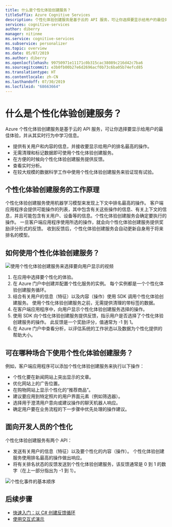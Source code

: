 ```yaml
---
title: 什么是个性化体验创建服务？
titleSuffix: Azure Cognitive Services
description: 个性化体验创建服务是基于云的 API 服务，可让你选择要显示给用户的最佳体验，并从其实时行为中学习信息。
services: cognitive-services
author: diberry
manager: nitinme
ms.service: cognitive-services
ms.subservice: personalizer
ms.topic: overview
ms.date: 05/07/2019
ms.author: diberry
ms.openlocfilehash: 99750971e11171c0b315cac38089c216d42c7ba6
ms.sourcegitcommit: e3b0fb00b27e6d2696acf0b73c6ba05b74efcd85
ms.translationtype: HT
ms.contentlocale: zh-CN
ms.lasthandoff: 07/30/2019
ms.locfileid: "68663664"
---
```

# <a name="what-is-personalizer"></a>什么是个性化体验创建服务？

Azure 个性化体验创建服务是基于云的 API 服务，可让你选择要显示给用户的最佳体验，并从其实时行为中学习信息。

* 提供有关用户和内容的信息，并接收要显示给用户的排名最高的操作。 
* 无需清理和标记数据即可使用个性化体验创建服务。
* 在方便的时候向个性化体验创建服务提供反馈。 
* 查看实时分析。 
* 在较大规模的数据科学工作中使用个性化体验创建服务来验证现有试验。

## <a name="how-does-personalizer-work"></a>个性化体验创建服务的工作原理

个性化体验创建服务使用机器学习模型来发现上下文中排名最高的操作。 客户端应用程序会提供可能操作的列表，其中包含有关这些操作的信息、有关上下文的信息，并且可能包含有关用户、设备等的信息。个性化体验创建服务会确定要执行的操作。 一旦客户端应用程序使用所选的操作，就会向个性化体验创建服务提供奖励评分形式的反馈。 收到反馈后，个性化体验创建服务会自动更新自身用于将来排名的模型。

## <a name="how-do-i-use-the-personalizer"></a>如何使用个性化体验创建服务？

![使用个性化体验创建服务来选择要向用户显示的视频](media/what-is-personalizer/personalizer-example-highlevel.png)

1. 在应用中选择要个性化的体验。
1. 在 Azure 门户中创建并配置个性化服务的实例。 每个实例都是一个个性化体验创建服务循环。
1. 结合有关用户的信息（特征）以及内容（操作）使用 SDK 调用个性化体验创建服务。   使用个性化体验创建服务之前，无需提供清理的带标签的数据。 
1. 在客户端应用程序中，向用户显示个性化体验创建服务选择的操作。
1. 使用 SDK 向个性化体验创建服务提供反馈，指示用户是否选择了个性化体验创建服务的操作。 此反馈是一个奖励评分，值通常为 -1 到 1。 
1. 在 Azure 门户中查看分析，以评估系统的工作状态以及数据为个性化提供的帮助大小。

## <a name="where-can-i-use-personalizer"></a>可在哪种场合下使用个性化体验创建服务？

例如，客户端应用程序可以添加个性化体验创建服务来执行以下操作：

* 个性化要在新闻网站上突出显示的文章。    
* 优化网站上的广告位置。
* 在购物网站上显示个性化的“推荐商品”。
* 建议要应用到特定照片的用户界面元素（例如筛选器）。
* 选择用于澄清用户意向或建议操作的聊天机器人响应。
* 确定用户要在业务流程的下一步骤中优先处理的操作建议。

## <a name="personalization-for-developers"></a>面向开发人员的个性化

个性化体验创建服务有两个 API：

* 发送有关用户的信息（特征）以及要个性化的内容（操作）。   个性化体验创建服务使用排名最高的操作做出响应。
* 将有关排名状态的反馈发送到个性化体验创建服务，该反馈通常是 0 到 1 的数字（在上一部分指出为 -1 到 1）。 

![个性化事件的基本顺序](media/what-is-personalizer/personalization-intro.png)

## <a name="next-steps"></a>后续步骤

* [快速入门：以 C# 创建反馈循环](csharp-quickstart-commandline-feedback-loop.md)
* [使用交互式演示](https://personalizationdemo.azurewebsites.net/)

